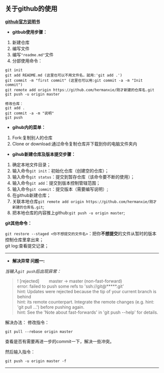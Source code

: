 ## 关于github的使用

[**github官方说明书**](https://git-scm.com/book/zh/v2)

* **gitbub使用步骤：**

1. 新建仓库
2. 编写文件
3. 编写`"readme.md"`文件
4. 分部使用命令：
```
git init
git add README.md (这里也可以不用文件名，就用:'git add .')
git commit -m "first commit" (这里也可以用:git commit -a -m "Init commit")
git remote add origin https://github.com/hermanxie/刚才新建的仓库名.git
git push -u origin master

修改仓库：
git add .
git commit -a -m "说明"
git push
```

* **gihub内的菜单：**

1. Fork:复制别人的仓库
2. Clone or download:通过命令复制仓库并下载到你的电脑文件夹内

* **gihub新建仓库及版本提交步骤：**
1. 确定本地文件目录；
2. 输入命令`git init`：初始化仓库（创建空的仓库）；
3. 输入命令`git status`：提交到暂存仓库（该命令要不断的使用）；
4. 输入命令`git add`：提交到版本控制管辖范围；
5. 输入命令`git commit`：提交版本（需要编写说明）;
6. 在github新建仓库；
7. 关联本地仓库`git remote add origin https://github.com/hermanxie/刚才新建的仓库名.git`;  
8. 把本地仓库的内容推上github:`git push -u origin master`;

**git其他命令：**

`git restore --staged <你不想提交的文件名>`：把你**不想提交**的文件从暂时的版本控制仓库里拿出来；  
git log:查看提交记录；

---
* **解决异常 问题一:**

*当输入`git push`后出现异常：*  
>! [rejected]        master -> master (non-fast-forward)  
error: failed to push some refs to 'ssh://git@*****.git'  
hint: Updates were rejected because the tip of your current branch is behind  
hint: its remote counterpart. Integrate the remote changes (e.g.
hint: 'git pull ...') before pushing again.  
hint: See the 'Note about fast-forwards' in 'git push --help' for details.

解决办法：
修改指令：

`git pull --rebase origin master`
 

查看是否有需要再进一步的commit一下，解决一些冲突。

然后输入指令：

`git push -u origin master -f`

---
